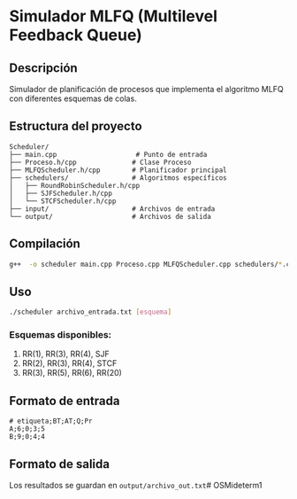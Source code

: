 # Simulador MLFQ (Multilevel Feedback Queue)

## Descripción
Simulador de planificación de procesos que implementa el algoritmo MLFQ con diferentes esquemas de colas.

## Estructura del proyecto
```
Scheduler/
├── main.cpp                    # Punto de entrada
├── Proceso.h/cpp              # Clase Proceso
├── MLFQScheduler.h/cpp        # Planificador principal
├── schedulers/                # Algoritmos específicos
│   ├── RoundRobinScheduler.h/cpp
│   ├── SJFScheduler.h/cpp
│   └── STCFScheduler.h/cpp
├── input/                     # Archivos de entrada
└── output/                    # Archivos de salida
```

## Compilación
```bash
g++  -o scheduler main.cpp Proceso.cpp MLFQScheduler.cpp schedulers/*.cpp
```

## Uso
```bash
./scheduler archivo_entrada.txt [esquema]
```

### Esquemas disponibles:
1. RR(1), RR(3), RR(4), SJF
2. RR(2), RR(3), RR(4), STCF  
3. RR(3), RR(5), RR(6), RR(20)

## Formato de entrada
```
# etiqueta;BT;AT;Q;Pr
A;6;0;3;5
B;9;0;4;4
```

## Formato de salida
Los resultados se guardan en `output/archivo_out.txt`# OSMideterm1

